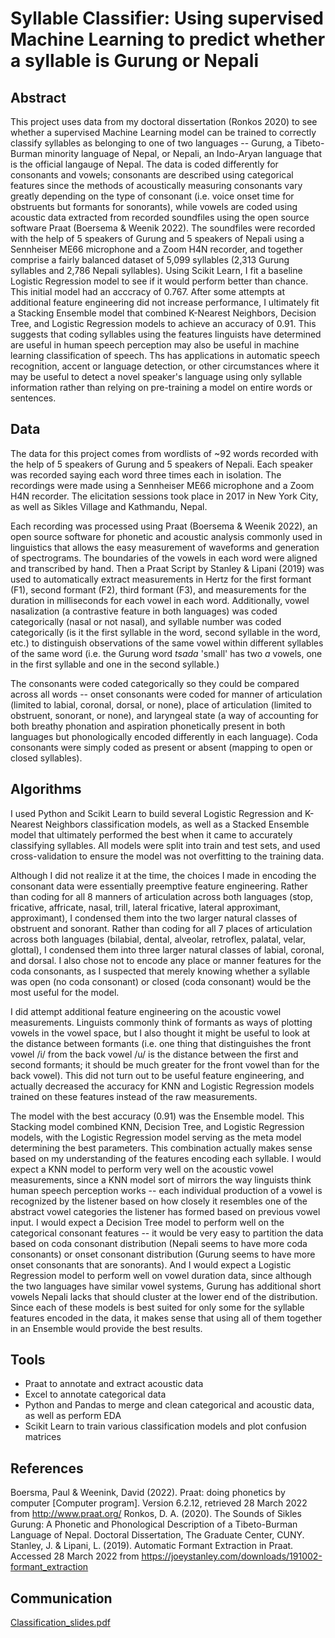 # Syllable Classifier: Using supervised Machine Learning to predict whether a syllable is Gurung or Nepali

## Abstract
This project uses data from my doctoral dissertation (Ronkos 2020) to see whether a supervised Machine Learning model can be trained to correctly classify syllables as belonging to one of two languages -- Gurung, a Tibeto-Burman minority language of Nepal, or Nepali, an Indo-Aryan language that is the official langauge of Nepal. The data is coded differently for consonants and vowels; consonants are described using categorical features since the methods of acoustically measuring consonants vary greatly depending on the type of consonant (i.e. voice onset time for obstruents but formants for sonorants), while vowels are coded using acoustic data extracted from recorded soundfiles using the open source software Praat (Boersema & Weenik 2022). The soundfiles were recorded with the help of 5 speakers of Gurung and 5 speakers of Nepali using a Sennheiser ME66 microphone and a Zoom H4N recorder, and together comprise a fairly balanced dataset of 5,099 syllables (2,313 Gurung syllables and 2,786 Nepali syllables). Using Scikit Learn, I fit a baseline Logistic Regression model to see if it would perform better than chance. This initial model had an acccracy of 0.767. After some attempts at additional feature engineering did not increase performance, I ultimately fit a Stacking Ensemble model that combined K-Nearest Neighbors, Decision Tree, and Logistic Regression models to achieve an accuracy of 0.91. This suggests that coding syllables using the features linguists have determined are useful in human speech perception may also be useful in machine learning classification of speech. Ths has applications in automatic speech recognition, accent or language detection, or other circumstances where it may be useful to detect a novel speaker's language using only syllable information rather than relying on pre-training a model on entire words or sentences.

## Data
The data for this project comes from wordlists of ~92 words recorded with the help of 5 speakers of Gurung and 5 speakers of Nepali. Each speaker was recorded saying each word three times each in isolation. The recordings were made using a Sennheiser ME66 microphone and a Zoom H4N recorder. The elicitation sessions took place in 2017 in New York City, as well as Sikles Village and Kathmandu, Nepal. 

Each recording was processed using Praat (Boersema & Weenik 2022), an open source software for phonetic and acoustic analysis commonly used in linguistics that allows the easy measurement of waveforms and generation of spectrograms. The boundaries of the vowels in each word were aligned and transcribed by hand. Then a Praat Script by Stanley & Lipani (2019) was used to automatically extract measurements in Hertz for the first formant (F1), second formant (F2), third formant (F3), and measurements for the duration in milliseconds for each vowel in each word. Additionally, vowel nasalization (a contrastive feature in both languages) was coded categorically (nasal or not nasal), and syllable number was coded categorically (is it the first syllable in the word, second syllable in the word, etc.) to distinguish observations of the same vowel within different syllables of the same word (i.e. the Gurung word _tsada_ 'small' has two _a_ vowels, one in the first syllable and one in the second syllable.)

The consonants were coded categorically so they could be compared across all words -- onset consonants were coded for manner of articulation (limited to labial, coronal, dorsal, or none), place of articulation (limited to obstruent, sonorant, or none), and laryngeal state (a way of accounting for both breathy phonation and aspiration phonetically present in both languages but phonologically encoded differently in each language). Coda consonants were simply coded as present or absent (mapping to open or closed syllables). 

## Algorithms
I used Python and Scikit Learn to build several Logistic Regression and K-Nearest Neighbors classification models, as well as a Stacked Ensemble model that ultimately performed the best when it came to accurately classifying syllables. All models were split into train and test sets, and used cross-validation to ensure the model was not overfitting to the training data.

Although I did not realize it at the time, the choices I made in encoding the consonant data were essentially preemptive feature engineering. Rather than coding for all 8 manners of articulation across both languages (stop, fricative, affricate, nasal, trill, lateral fricative, lateral approximant, approximant), I condensed them into the two larger natural classes of obstruent and sonorant. Rather than coding for all 7 places of articulation across both languages (bilabial, dental, alveolar, retroflex, palatal, velar, glottal), I condensed them into three larger natural classes of labial, coronal, and dorsal. I also chose not to encode any place or manner features for the coda consonants, as I suspected that merely knowing whether a syllable was open (no coda consonant) or closed (coda consonant) would be the most useful for the model.

I did attempt additional feature engineering on the acoustic vowel measurements. Linguists commonly think of formants as ways of plotting vowels in the vowel space, but I also thought it might be useful to look at the distance between formants (i.e. one thing that distinguishes the front vowel /i/ from the back vowel /u/ is the distance between the first and second formants; it should be much greater for the front vowel than for the back vowel). This did not turn out to be useful feature engineering, and actually decreased the accuracy for KNN and Logistic Regression models trained on these features instead of the raw measurements.

The model with the best accuracy (0.91) was the Ensemble model. This Stacking model combined KNN, Decision Tree, and Logistic Regression models, with the Logistic Regression model serving as the meta model determining the best parameters. This combination actually makes sense based on my understanding of the features encoding each syllable. I would expect a KNN model to perform very well on the acoustic vowel measurements, since a KNN model sort of mirrors the way linguists think human speech perception works -- each individual production of a vowel is recognized by the listener based on how closely it resembles one of the abstract vowel categories the listener has formed based on previous vowel input. I would expect a Decision Tree model to perform well on the categorical consonant features -- it would be very easy to partition the data based on coda consonant distribution (Nepali seems to have more coda consonants) or onset consonant distribution (Gurung seems to have more onset consonants that are sonorants). And I would expect a Logistic Regression model to perform well on vowel duration data, since although the two languages have similar vowel systems, Gurung has additional short vowels Nepali lacks that should cluster at the lower end of the distribution. Since each of these models is best suited for only some for the syllable features encoded in the data, it makes sense that using all of them together in an Ensemble would provide the best results.
  
## Tools
  - Praat to annotate and extract acoustic data
  - Excel to annotate categorical data
  - Python and Pandas to merge and clean categorical and acoustic data, as well as perform EDA
  - Scikit Learn to train various classification models and plot confusion matrices

## References
Boersma, Paul & Weenink, David (2022). Praat: doing phonetics by computer [Computer program]. Version 6.2.12, retrieved 28 March 2022 from http://www.praat.org/
Ronkos, D. A. (2020). The Sounds of Sikles Gurung: A Phonetic and Phonological Description of a Tibeto-Burman Language of Nepal. Doctoral Dissertation, The Graduate Center, CUNY.
Stanley, J. & Lipani, L. (2019). Automatic Formant Extraction in Praat. Accessed 28 March 2022 from https://joeystanley.com/downloads/191002-formant_extraction
  
## Communication
  [Classification_slides.pdf](https://github.com/dr-dronkos/Classifying-Syllables-Classification-Metis/files/8518107/Classification_slides.pdf)

